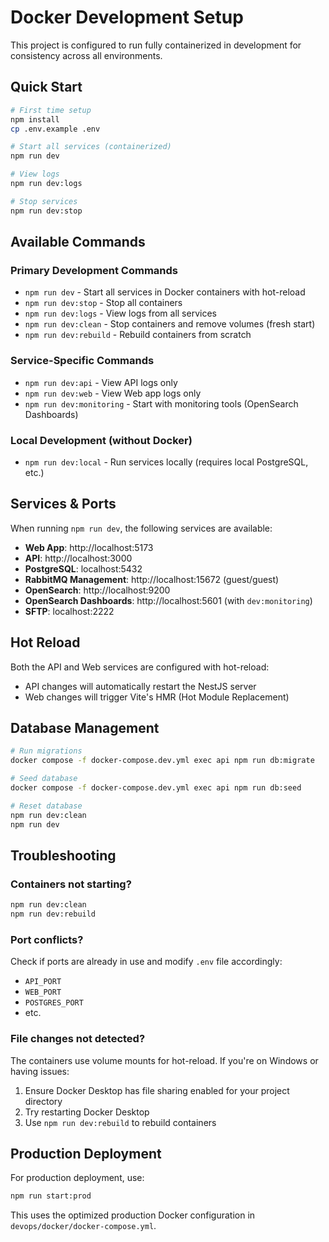 # Docker Development Setup

This project is configured to run fully containerized in development for consistency across all environments.

## Quick Start

```bash
# First time setup
npm install
cp .env.example .env

# Start all services (containerized)
npm run dev

# View logs
npm run dev:logs

# Stop services
npm run dev:stop
```

## Available Commands

### Primary Development Commands
- `npm run dev` - Start all services in Docker containers with hot-reload
- `npm run dev:stop` - Stop all containers
- `npm run dev:logs` - View logs from all services
- `npm run dev:clean` - Stop containers and remove volumes (fresh start)
- `npm run dev:rebuild` - Rebuild containers from scratch

### Service-Specific Commands
- `npm run dev:api` - View API logs only
- `npm run dev:web` - View Web app logs only
- `npm run dev:monitoring` - Start with monitoring tools (OpenSearch Dashboards)

### Local Development (without Docker)
- `npm run dev:local` - Run services locally (requires local PostgreSQL, etc.)

## Services & Ports

When running `npm run dev`, the following services are available:

- **Web App**: http://localhost:5173
- **API**: http://localhost:3000
- **PostgreSQL**: localhost:5432
- **RabbitMQ Management**: http://localhost:15672 (guest/guest)
- **OpenSearch**: http://localhost:9200
- **OpenSearch Dashboards**: http://localhost:5601 (with `dev:monitoring`)
- **SFTP**: localhost:2222

## Hot Reload

Both the API and Web services are configured with hot-reload:
- API changes will automatically restart the NestJS server
- Web changes will trigger Vite's HMR (Hot Module Replacement)

## Database Management

```bash
# Run migrations
docker compose -f docker-compose.dev.yml exec api npm run db:migrate

# Seed database
docker compose -f docker-compose.dev.yml exec api npm run db:seed

# Reset database
npm run dev:clean
npm run dev
```

## Troubleshooting

### Containers not starting?
```bash
npm run dev:clean
npm run dev:rebuild
```

### Port conflicts?
Check if ports are already in use and modify `.env` file accordingly:
- `API_PORT`
- `WEB_PORT`
- `POSTGRES_PORT`
- etc.

### File changes not detected?
The containers use volume mounts for hot-reload. If you're on Windows or having issues:
1. Ensure Docker Desktop has file sharing enabled for your project directory
2. Try restarting Docker Desktop
3. Use `npm run dev:rebuild` to rebuild containers

## Production Deployment

For production deployment, use:
```bash
npm run start:prod
```

This uses the optimized production Docker configuration in `devops/docker/docker-compose.yml`.